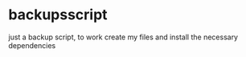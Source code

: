 # backupsscript

just a backup script, to work create my files and install the necessary dependencies
